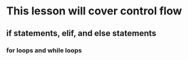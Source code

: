 # This lesson will cover control flow
## if statements, elif, and else statements
### for loops and while loops